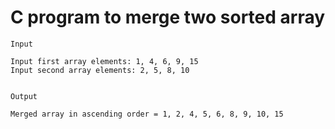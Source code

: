 # C program to merge two sorted array

```
Input

Input first array elements: 1, 4, 6, 9, 15
Input second array elements: 2, 5, 8, 10


Output

Merged array in ascending order = 1, 2, 4, 5, 6, 8, 9, 10, 15
```
